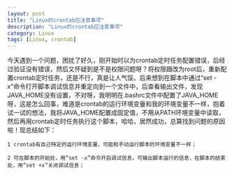 ```yaml
---
layout: post
title: "Linux的crontab应注意事项"
description: "Linux的crontab应注意事项"
category: Linux
tags: [Linux, crontab]
---
```


今天遇到一个问题，困扰了好久，刚开始时以为crontab定时任务配置错误，后经过验证没有错误，然后又怀疑到是不是权限问题呀？将权限跟改为root后，重新配置crontab定时任务，还是不行，真是让人气馁。后来想到在脚本中通过“set -x”命令打开脚本调试信息并重定向到一个文件中，后查看输出文件，发现JAVA_HOME没有设置，不对呀，我明明在.bashrc文件中配置了JAVA_HOME呀，这是怎么回事，难道是crontab的运行环境变量和我的环境变量不一样，抱着试一试的想法，我将JAVA_HOME配置成固定值，不用从PATH环境变量中读取，然后再用crontab定时任务执行这个脚本，哈哈，居然成功，总算找到问题的原因啦！现总结如下：

	1 crontab有自己特定的运行环境变量，可能和手动运行脚本的环境变量不一样；

	2 可在脚本的开始处，用“set -x”命令开启调试信息，可输出脚本运行的信息，在脚本的结束处，用“set +x”关闭调试信息；